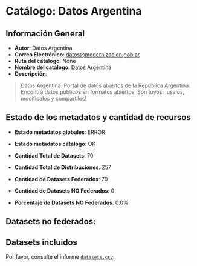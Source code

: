 
# Catálogo: Datos Argentina

## Información General

- **Autor**: Datos Argentina
- **Correo Electrónico**: datos@modernizacion.gob.ar
- **Ruta del catálogo**: None
- **Nombre del catálogo**: Datos Argentina
- **Descripción**:

> Datos Argentina. Portal de datos abiertos de la República Argentina. Encontrá datos públicos en formatos abiertos. Son tuyos: ¡usalos, modificalos y compartilos!

## Estado de los metadatos y cantidad de recursos

- **Estado metadatos globales**: ERROR
- **Estado metadatos catálogo**: OK
- **Cantidad Total de Datasets**: 70
- **Cantidad Total de Distribuciones**: 257

- **Cantidad de Datasets Federados**: 70
- **Cantidad de Datasets NO Federados**: 0
- **Porcentaje de Datasets NO Federados**: 0.0%

## Datasets no federados:



## Datasets incluidos

Por favor, consulte el informe [`datasets.csv`](datasets.csv).
